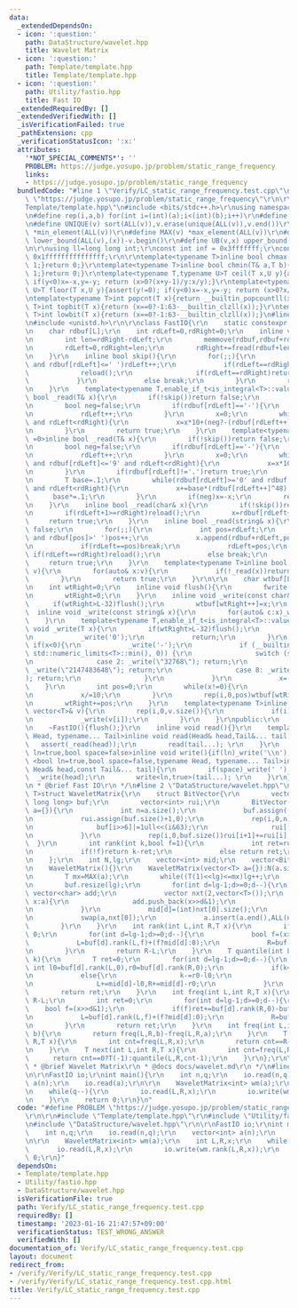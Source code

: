 ```yaml
---
data:
  _extendedDependsOn:
  - icon: ':question:'
    path: DataStructure/wavelet.hpp
    title: Wavelet Matrix
  - icon: ':question:'
    path: Template/template.hpp
    title: Template/template.hpp
  - icon: ':question:'
    path: Utility/fastio.hpp
    title: Fast IO
  _extendedRequiredBy: []
  _extendedVerifiedWith: []
  _isVerificationFailed: true
  _pathExtension: cpp
  _verificationStatusIcon: ':x:'
  attributes:
    '*NOT_SPECIAL_COMMENTS*': ''
    PROBLEM: https://judge.yosupo.jp/problem/static_range_frequency
    links:
    - https://judge.yosupo.jp/problem/static_range_frequency
  bundledCode: "#line 1 \"Verify/LC_static_range_frequency.test.cpp\"\n#define PROBLEM\
    \ \"https://judge.yosupo.jp/problem/static_range_frequency\"\r\n\r\n#line 1 \"\
    Template/template.hpp\"\n#include <bits/stdc++.h>\r\nusing namespace std;\r\n\r\
    \n#define rep(i,a,b) for(int i=(int)(a);i<(int)(b);i++)\r\n#define ALL(v) (v).begin(),(v).end()\r\
    \n#define UNIQUE(v) sort(ALL(v)),v.erase(unique(ALL(v)),v.end())\r\n#define MIN(v)\
    \ *min_element(ALL(v))\r\n#define MAX(v) *max_element(ALL(v))\r\n#define LB(v,x)\
    \ lower_bound(ALL(v),(x))-v.begin()\r\n#define UB(v,x) upper_bound(ALL(v),(x))-v.begin()\r\
    \n\r\nusing ll=long long int;\r\nconst int inf = 0x3fffffff;\r\nconst ll INF =\
    \ 0x1fffffffffffffff;\r\n\r\ntemplate<typename T>inline bool chmax(T& a,T b){if(a<b){a=b;return\
    \ 1;}return 0;}\r\ntemplate<typename T>inline bool chmin(T& a,T b){if(a>b){a=b;return\
    \ 1;}return 0;}\r\ntemplate<typename T,typename U>T ceil(T x,U y){assert(y!=0);\
    \ if(y<0)x=-x,y=-y; return (x>0?(x+y-1)/y:x/y);}\r\ntemplate<typename T,typename\
    \ U>T floor(T x,U y){assert(y!=0); if(y<0)x=-x,y=-y; return (x>0?x/y:(x-y+1)/y);}\r\
    \ntemplate<typename T>int popcnt(T x){return __builtin_popcountll(x);}\r\ntemplate<typename\
    \ T>int topbit(T x){return (x==0?-1:63-__builtin_clzll(x));}\r\ntemplate<typename\
    \ T>int lowbit(T x){return (x==0?-1:63-__builtin_clzll(x));}\n#line 2 \"Utility/fastio.hpp\"\
    \n#include <unistd.h>\r\n\r\nclass FastIO{\r\n    static constexpr int L=1<<16;\r\
    \n    char rdbuf[L];\r\n    int rdLeft=0,rdRight=0;\r\n    inline void reload(){\r\
    \n        int len=rdRight-rdLeft;\r\n        memmove(rdbuf,rdbuf+rdLeft,len);\r\
    \n        rdLeft=0,rdRight=len;\r\n        rdRight+=fread(rdbuf+len,1,L-len,stdin);\r\
    \n    }\r\n    inline bool skip(){\r\n        for(;;){\r\n            while(rdLeft!=rdRight\
    \ and rdbuf[rdLeft]<=' ')rdLeft++;\r\n            if(rdLeft==rdRight){\r\n   \
    \             reload();\r\n                if(rdLeft==rdRight)return false;\r\n\
    \            }\r\n            else break;\r\n        }\r\n        return true;\r\
    \n    }\r\n    template<typename T,enable_if_t<is_integral<T>::value,int> =0>inline\
    \ bool _read(T& x){\r\n        if(!skip())return false;\r\n        if(rdLeft+20>=rdRight)reload();\r\
    \n        bool neg=false;\r\n        if(rdbuf[rdLeft]=='-'){\r\n            neg=true;\r\
    \n            rdLeft++;\r\n        }\r\n        x=0;\r\n        while(rdbuf[rdLeft]>='0'\
    \ and rdLeft<rdRight){\r\n            x=x*10+(neg?-(rdbuf[rdLeft++]^48):(rdbuf[rdLeft++]^48));\r\
    \n        }\r\n        return true;\r\n    }\r\n    template<typename T,enable_if_t<is_floating_point<T>::value,int>\
    \ =0>inline bool _read(T& x){\r\n        if(!skip())return false;\r\n        if(rdLeft+20>=rdRight)reload();\r\
    \n        bool neg=false;\r\n        if(rdbuf[rdLeft]=='-'){\r\n            neg=true;\r\
    \n            rdLeft++;\r\n        }\r\n        x=0;\r\n        while(rdbuf[rdLeft]>='0'\
    \ and rdbuf[rdLeft]<='9' and rdLeft<rdRight){\r\n            x=x*10+(rdbuf[rdLeft++]^48);\r\
    \n        }\r\n        if(rdbuf[rdLeft]!='.')return true;\r\n        rdLeft++;\r\
    \n        T base=.1;\r\n        while(rdbuf[rdLeft]>='0' and rdbuf[rdLeft]<='9'\
    \ and rdLeft<rdRight){\r\n            x+=base*(rdbuf[rdLeft++]^48);\r\n      \
    \      base*=.1;\r\n        }\r\n        if(neg)x=-x;\r\n        return true;\r\
    \n    }\r\n    inline bool _read(char& x){\r\n        if(!skip())return false;\r\
    \n        if(rdLeft+1>=rdRight)reload();\r\n        x=rdbuf[rdLeft++];\r\n   \
    \     return true;\r\n    }\r\n    inline bool _read(string& x){\r\n        if(!skip())return\
    \ false;\r\n        for(;;){\r\n            int pos=rdLeft;\r\n            while(pos<rdRight\
    \ and rdbuf[pos]>' ')pos++;\r\n            x.append(rdbuf+rdLeft,pos-rdLeft);\r\
    \n            if(rdLeft==pos)break;\r\n            rdLeft=pos;\r\n           \
    \ if(rdLeft==rdRight)reload();\r\n            else break;\r\n        }\r\n   \
    \     return true;\r\n    }\r\n    template<typename T>inline bool _read(vector<T>&\
    \ v){\r\n        for(auto& x:v){\r\n            if(!_read(x))return false;\r\n\
    \        }\r\n        return true;\r\n    }\r\n\r\n    char wtbuf[L],tmp[50];\r\
    \n    int wtRight=0;\r\n    inline void flush(){\r\n        fwrite(wtbuf,1,wtRight,stdout);\r\
    \n        wtRight=0;\r\n    }\r\n    inline void _write(const char& x){\r\n  \
    \      if(wtRight>L-32)flush();\r\n        wtbuf[wtRight++]=x;\r\n    }\r\n  \
    \  inline void _write(const string& x){\r\n        for(auto& c:x)_write(c);\r\n\
    \    }\r\n    template<typename T,enable_if_t<is_integral<T>::value,int> =0>inline\
    \ void _write(T x){\r\n        if(wtRight>L-32)flush();\r\n        if(x==0){\r\
    \n            _write('0');\r\n            return;\r\n        }\r\n        else\
    \ if(x<0){\r\n            _write('-');\r\n            if (__builtin_expect(x ==\
    \ std::numeric_limits<T>::min(), 0)) {\r\n                switch (sizeof(x)) {\r\
    \n                case 2: _write(\"32768\"); return;\r\n                case 4:\
    \ _write(\"2147483648\"); return;\r\n                case 8: _write(\"9223372036854775808\"\
    ); return;\r\n                }\r\n            }\r\n            x=-x;\r\n    \
    \    }\r\n        int pos=0;\r\n        while(x!=0){\r\n            tmp[pos++]=char((x%10)|48);\r\
    \n            x/=10;\r\n        }\r\n        rep(i,0,pos)wtbuf[wtRight+i]=tmp[pos-1-i];\r\
    \n        wtRight+=pos;\r\n    }\r\n    template<typename T>inline void _write(const\
    \ vector<T>& v){\r\n        rep(i,0,v.size()){\r\n            if(i)_write(' ');\r\
    \n            _write(v[i]);\r\n        }\r\n    }\r\npublic:\r\n    FastIO(){}\r\
    \n    ~FastIO(){flush();}\r\n    inline void read(){}\r\n    template <typename\
    \ Head, typename... Tail>inline void read(Head& head,Tail&... tail){\r\n     \
    \   assert(_read(head));\r\n        read(tail...); \r\n    }\r\n    template<bool\
    \ ln=true,bool space=false>inline void write(){if(ln)_write('\\n');}\r\n    template\
    \ <bool ln=true,bool space=false,typename Head, typename... Tail>inline void write(const\
    \ Head& head,const Tail&... tail){\r\n        if(space)_write(' ');\r\n      \
    \  _write(head);\r\n        write<ln,true>(tail...); \r\n    }\r\n};\r\n\r\n/**\r\
    \n * @brief Fast IO\r\n */\n#line 2 \"DataStructure/wavelet.hpp\"\n\r\ntemplate<typename\
    \ T>struct WaveletMatrix{\r\n    struct BitVector{\r\n        vector<unsigned\
    \ long long> buf;\r\n        vector<int> rui;\r\n        BitVector(const vector<char>&\
    \ a={}){\r\n            int n=a.size();\r\n            buf.assign((n+63)>>6,0);\r\
    \n            rui.assign(buf.size()+1,0);\r\n            rep(i,0,n)if(a[i]){\r\
    \n                buf[i>>6]|=1ull<<(i&63);\r\n                rui[(i>>6)+1]++;\r\
    \n            }\r\n            rep(i,0,buf.size())rui[i+1]+=rui[i];\r\n      \
    \  }\r\n        int rank(int k,bool f=1){\r\n            int ret=rui[k>>6]+__builtin_popcountll(buf[k>>6]&((1ull<<(k&63))-1));\r\
    \n            if(!f)return k-ret;\r\n            else return ret;\r\n        }\r\
    \n    };\r\n    int N,lg;\r\n    vector<int> mid;\r\n    vector<BitVector> buf;\r\
    \n    WaveletMatrix(){}\r\n    WaveletMatrix(vector<T> a={}):N(a.size()),lg(0){\r\
    \n        T mx=MAX(a);\r\n        while((T(1)<<lg)<=mx)lg++;\r\n        mid.resize(lg);\r\
    \n        buf.resize(lg);\r\n        for(int d=lg-1;d>=0;d--){\r\n           \
    \ vector<char> add;\r\n            vector nxt(2,vector<T>());\r\n            for(auto&\
    \ x:a){\r\n                add.push_back(x>>d&1);\r\n                nxt[x>>d&1].push_back(x);\r\
    \n            }\r\n            mid[d]=(int)nxt[0].size();\r\n            buf[d]=BitVector(add);\r\
    \n            swap(a,nxt[0]);\r\n            a.insert(a.end(),ALL(nxt[1]));\r\n\
    \        }\r\n    }\r\n    int rank(int L,int R,T x){\r\n        if((T(1)<<lg)<=x)return\
    \ 0;\r\n        for(int d=lg-1;d>=0;d--){\r\n            bool f=(x>>d&1);\r\n\
    \            L=buf[d].rank(L,f)+(f?mid[d]:0);\r\n            R=buf[d].rank(R,f)+(f?mid[d]:0);\r\
    \n        }\r\n        return R-L;\r\n    }\r\n    T quantile(int L,int R,int\
    \ k){\r\n        T ret=0;\r\n        for(int d=lg-1;d>=0;d--){\r\n           \
    \ int l0=buf[d].rank(L,0),r0=buf[d].rank(R,0);\r\n            if(k<r0-l0)L=l0,R=r0;\r\
    \n            else{\r\n                k-=r0-l0;\r\n                ret|=T(1)<<d;\r\
    \n                L+=mid[d]-l0,R+=mid[d]-r0;\r\n            }\r\n        }\r\n\
    \        return ret;\r\n    }\r\n    int freq(int L,int R,T x){\r\n        if((T(1)<<lg)<=x)return\
    \ R-L;\r\n        int ret=0;\r\n        for(int d=lg-1;d>=0;d--){\r\n        \
    \    bool f=(x>>d&1);\r\n            if(f)ret+=buf[d].rank(R,0)-buf[d].rank(L,0);\r\
    \n            L=buf[d].rank(L,f)+(f?mid[d]:0);\r\n            R=buf[d].rank(R,f)+(f?mid[d]:0);\r\
    \n        }\r\n        return ret;\r\n    }\r\n    int freq(int L,int R,T a,T\
    \ b){\r\n        return freq(L,R,b)-freq(L,R,a);\r\n    }\r\n    T prev(int L,int\
    \ R,T x){\r\n        int cnt=freq(L,R,x);\r\n        return cnt==R-L?T(-1):quantile(L,R,cnt);\r\
    \n    }\r\n    T next(int L,int R,T x){\r\n        int cnt=freq(L,R,x);\r\n  \
    \      return cnt==0?T(-1):quantile(L,R,cnt-1);\r\n    }\r\n};\r\n\r\n/**\r\n\
    \ * @brief Wavelet Matrix\r\n * @docs docs/wavelet.md\r\n */\n#line 6 \"Verify/LC_static_range_frequency.test.cpp\"\
    \n\r\nFastIO io;\r\nint main(){\r\n    int n,q;\r\n    io.read(n,q);\r\n    vector<int>\
    \ a(n);\r\n    io.read(a);\r\n\r\n    WaveletMatrix<int> wm(a);\r\n    int L,R,x;\r\
    \n    while(q--){\r\n        io.read(L,R,x);\r\n        io.write(wm.rank(L,R,x));\r\
    \n    }\r\n    return 0;\r\n}\n"
  code: "#define PROBLEM \"https://judge.yosupo.jp/problem/static_range_frequency\"\
    \r\n\r\n#include \"Template/template.hpp\"\r\n#include \"Utility/fastio.hpp\"\r\
    \n#include \"DataStructure/wavelet.hpp\"\r\n\r\nFastIO io;\r\nint main(){\r\n\
    \    int n,q;\r\n    io.read(n,q);\r\n    vector<int> a(n);\r\n    io.read(a);\r\
    \n\r\n    WaveletMatrix<int> wm(a);\r\n    int L,R,x;\r\n    while(q--){\r\n \
    \       io.read(L,R,x);\r\n        io.write(wm.rank(L,R,x));\r\n    }\r\n    return\
    \ 0;\r\n}"
  dependsOn:
  - Template/template.hpp
  - Utility/fastio.hpp
  - DataStructure/wavelet.hpp
  isVerificationFile: true
  path: Verify/LC_static_range_frequency.test.cpp
  requiredBy: []
  timestamp: '2023-01-16 21:47:57+09:00'
  verificationStatus: TEST_WRONG_ANSWER
  verifiedWith: []
documentation_of: Verify/LC_static_range_frequency.test.cpp
layout: document
redirect_from:
- /verify/Verify/LC_static_range_frequency.test.cpp
- /verify/Verify/LC_static_range_frequency.test.cpp.html
title: Verify/LC_static_range_frequency.test.cpp
---
```

